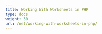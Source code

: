 ```yaml
---
title: Working With Worksheets in PHP
type: docs
weight: 30
url: /net/working-with-worksheets-in-php/
---
```



